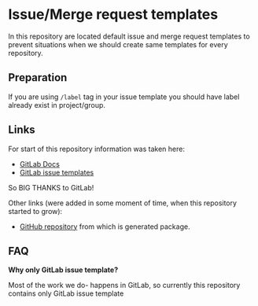 # Issue/Merge request templates

In this repository are located default issue and merge request templates to
prevent situations when we should create same templates for every repository.

## Preparation

If you are using `/label` tag in your issue template you should have label
already exist in project/group.

## Links

For start of this repository information was taken here:
- [GitLab Docs](https://docs.gitlab.com/ee/user/project/description_templates.html)
- [GitLab issue templates](https://gitlab.com/gitlab-org/gitlab/tree/master/.gitlab/issue_templates)

So BIG THANKS to GitLab!

Other links (were added in some moment of time, when this repository started to grow):

- [GitHub repository](https://github.com/ezitisitis/issue-templates) from which 
  is generated package.

## FAQ

**Why only GitLab issue template?**

Most of the work we do- happens in GitLab, so currently this repository 
contains only GitLab issue template
